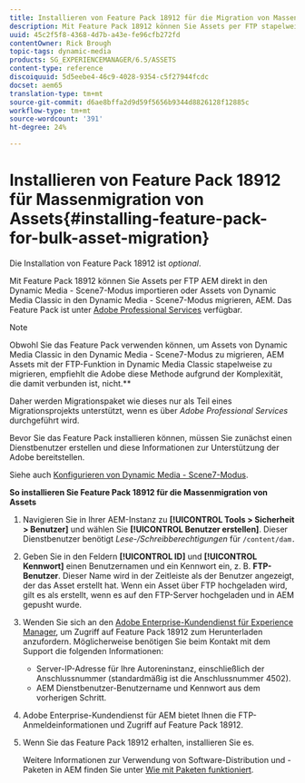 ```yaml
---
title: Installieren von Feature Pack 18912 für die Migration von Massenelementen
description: Mit Feature Pack 18912 können Sie Assets per FTP stapelweise erfassen oder Assets von Dynamic Media Classic auf AEM nach Dynamic Media migrieren. Dieses optionale Feature Pack ist über den Adobe-Support verfügbar.
uuid: 45c2f5f8-4368-4d7b-a43e-fe96cfb272fd
contentOwner: Rick Brough
topic-tags: dynamic-media
products: SG_EXPERIENCEMANAGER/6.5/ASSETS
content-type: reference
discoiquuid: 5d5eebe4-46c9-4028-9354-c5f27944fcdc
docset: aem65
translation-type: tm+mt
source-git-commit: d6ae8bffa2d9d59f5656b9344d8826128f12885c
workflow-type: tm+mt
source-wordcount: '391'
ht-degree: 24%

---
```



# Installieren von Feature Pack 18912 für Massenmigration von Assets{#installing-feature-pack-for-bulk-asset-migration}

Die Installation von Feature Pack 18912 ist *optional*.

Mit Feature Pack 18912 können Sie Assets per FTP AEM direkt in den Dynamic Media - Scene7-Modus importieren oder Assets von Dynamic Media Classic in den Dynamic Media - Scene7-Modus migrieren, AEM. Das Feature Pack ist unter [Adobe Professional Services](https://www.adobe.com/de/experience-cloud/consulting-services.html) verfügbar.

>[!NOTE]
>
>Obwohl Sie das Feature Pack verwenden können, um Assets von Dynamic Media Classic in den Dynamic Media - Scene7-Modus zu migrieren, AEM Assets mit der FTP-Funktion in Dynamic Media Classic stapelweise zu migrieren, empfiehlt die Adobe diese Methode aufgrund der Komplexität, die damit verbunden ist, nicht.**
>
>Daher werden Migrationspaket wie dieses nur als Teil eines Migrationsprojekts unterstützt, wenn es über *Adobe Professional Services* durchgeführt wird.[](https://www.adobe.com/experience-cloud/consulting-services.html)

Bevor Sie das Feature Pack installieren können, müssen Sie zunächst einen Dienstbenutzer erstellen und diese Informationen zur Unterstützung der Adobe bereitstellen.

Siehe auch [Konfigurieren von Dynamic Media - Scene7-Modus](/help/assets/config-dms7.md).

**So installieren Sie Feature Pack 18912 für die Massenmigration von Assets**

1. Navigieren Sie in Ihrer AEM-Instanz zu **[!UICONTROL Tools > Sicherheit > Benutzer]** und wählen Sie **[!UICONTROL Benutzer erstellen]**. Dieser Dienstbenutzer benötigt *Lese-/Schreibberechtigungen* für `/content/dam.`
1. Geben Sie in den Feldern **[!UICONTROL ID]** und **[!UICONTROL Kennwort]** einen Benutzernamen und ein Kennwort ein, z. B. **FTP-Benutzer**. Dieser Name wird in der Zeitleiste als der Benutzer angezeigt, der das Asset erstellt hat. Wenn ein Asset über FTP hochgeladen wird, gilt es als erstellt, wenn es auf den FTP-Server hochgeladen und in AEM gepusht wurde.
1. Wenden Sie sich an den [Adobe Enterprise-Kundendienst für Experience Manager](https://helpx.adobe.com/de/contact/enterprise-support.ec.html), um Zugriff auf Feature Pack 18912 zum Herunterladen anzufordern. Möglicherweise benötigen Sie beim Kontakt mit dem Support die folgenden Informationen:

   * Server-IP-Adresse für Ihre Autoreninstanz, einschließlich der Anschlussnummer (standardmäßig ist die Anschlussnummer 4502).
   * AEM Dienstbenutzer-Benutzername und Kennwort aus dem vorherigen Schritt.

1. Adobe Enterprise-Kundendienst für AEM bietet Ihnen die FTP-Anmeldeinformationen und Zugriff auf Feature Pack 18912.
1. Wenn Sie das Feature Pack 18912 erhalten, installieren Sie es.

   Weitere Informationen zur Verwendung von Software-Distribution und -Paketen in AEM finden Sie unter [Wie mit Paketen funktioniert](/help/sites-administering/package-manager.md).
